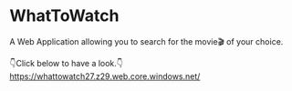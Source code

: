 # WhatToWatch
A Web Application allowing you to search for the movie🎬 of your choice. 

👇Click below to have  a look.👇
https://whattowatch27.z29.web.core.windows.net/
